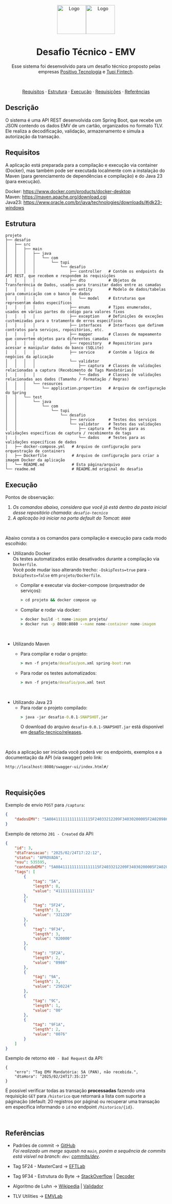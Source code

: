 <div id="top"></div>

<br />
<div align="center">
	<img src="https://upload.wikimedia.org/wikipedia/commons/thumb/6/6a/Logo_Positivo_Tecnologia.jpg/1200px-Logo_Positivo_Tecnologia.jpg" alt="Logo" height="90"/><img src="https://www.tupifintech.com/hubfs/Untitled%20design%284%29-Jul-11-2023-10-54-01-6671-PM.png" alt="Logo" height="90"/>
	<h1 align="center">Desafio Técnico - EMV</h1>
	<p align="center">
    	Esse sistema foi desenvolvido para um desafio técnico proposto pelas empresas <a href="https://www.positivotecnologia.com.br/">Positivo Tecnologia</a> e <a href="https://www.tupifintech.com/">Tupi Fintech</a>.
  	</p>

<br/>

[Requisitos](#requisitos) · [Estrutura](#estrutura) · [Execução](#execução) · [Requisições](#requisições) · [Referências](#referências)

</div>



## Descrição
O sistema é uma API REST desenvolvida com Spring Boot, que recebe um JSON contendo os dados EMV de um cartão, organizados no formato TLV. Ele realiza a decodificação, validação, armazenamento e simula a autorização da transação.


## Requisitos
A aplicação está preparada para a compilação e execução via container (Docker), mas também pode ser executada localmente com a instalação do Maven (para gerenciamento de dependências e compilação) e do Java 23 (para execução).

Docker: https://www.docker.com/products/docker-desktop \
Maven: https://maven.apache.org/download.cgi \
Java23: https://www.oracle.com/br/java/technologies/downloads/#jdk23-windows

## Estrutura

```
projeto
├── desafio
│   ├── src
│   │   ├── main
│   │   │   ├── java
│   │   │   │   └── com
│   │   │   │       └── tupi
│   │   │   │           └── desafio
│   │   │   │               ├── controller   # Contém os endpoints da API REST, que recebem e respondem às requisições
│   │   │   │               ├── dto          # Objetos de Transferência de Dados, usados para transitar dados entre as camadas
│   │   │   │               ├── entity       # Modelo de dados/tabelas para comunicação com o banco de dados
│   │   │   │               │   └── model    # Estruturas que representam dados específicos
│   │   │   │               ├── enums        # Tipos enumerados, usados em várias partes do código para valores fixos
│   │   │   │               ├── exception    # Definições de exceções customizadas para o tratamento de erros específicos
│   │   │   │               ├── interfaces   # Interfaces que definem contratos para serviços, repositórios, etc.
│   │   │   │               ├── mapper       # Classes de mapeamento que convertem objetos para diferentes camadas
│   │   │   │               ├── repository   # Repositórios para acessar e manipular dados do banco (SQLite)
│   │   │   │               ├── service      # Contém a lógica de negócios da aplicação
│   │   │   │               └── validator
│   │   │   │                   ├── captura  # Classes de validações relacionadas a captura (Recebimento de Tags Mandatórias)
│   │   │   │                   └── dados    # Classes de validações relacionadas aos dados (Tamanho / Formatação / Regras)
│   │   │   └── resources
│   │   │       └── application.properties   # Arquivo de configuração do Spring
│   │   └── test
│   │       └── java
│   │           └── com
│   │               └── tupi
│   │                   └── desafio
│   │                       ├── service      # Testes dos serviços
│   │                       └── validator    # Testes das validações
│   │                           ├── captura  # Testes para as validações específicas de captura / recebimento de tags
│   │                           └── dados    # Testes para as validações específicas de dados
│   ├── docker-compose.yml   # Arquivo de configuração para orquestração de containers
│   ├── Dockerfile           # Arquivo de configuração para criar a imagem Docker da aplicação
│   └── README.md            # Esta página/arquivo
└── readme.md                # README.md original do desafio
```


## Execução
Pontos de observação:
1. _Os comandos abaixo, considera que você já está dentro da pasta inicial desse repositório chamada: `desafio-tecnico`_
2. _A aplicação irá iniciar na porta default do Tomcat: `8080`_ 

<br/>

Abaixo consta a os comandos para compilação e execução para cada modo escolhido:


* Utilizando Docker\
  Os testes automatizados estão desativados durante a compilação via `Dockerfile`.\
  Você pode mudar isso alterando trecho: `-DskipTests=true` para  `-DskipTests=false` em `projeto/Dockerfile`.
  * Compilar e executar via docker-compose (orquestrador de serviços):
    ```cmd
    > cd projeto && docker compose up
    ```

  * Compilar e rodar via docker:
    ```cmd
    > docker build -t nome-imagem projeto/
    > docker run -p 8080:8080 --name nome-container nome-imagem
    ```

<br/>

* Utilizando Maven

  * Para compilar e rodar o projeto:
    ```cmd
    > mvn -f projeto/desafio/pom.xml spring-boot:run
    ```
  * Para rodar os testes automatizados:
    ```cmd
    > mvn -f projeto/desafio/pom.xml test
    ```

<br/>

* Utilizando Java 23
  * Para rodar o projeto compilado:
    ```cmd
    > java -jar desafio-0.0.1-SNAPSHOT.jar
    ```
	O download do arquivo `desafio-0.0.1-SNAPSHOT.jar` está disponível em [desafio-tecnico/releases](https://github.com/wkricowski/desafio-tecnico/releases).

<br/>

Após a aplicação ser iniciada você poderá ver os endpoints, exemplos e a documentação da API (via swagger) pelo link:
```text
http://localhost:8080/swagger-ui/index.html#/
```

<br/>

## Requisições


Exemplo de envio `POST` para `/captura`:
```json
{
    "dadosEMV": "5A0841111111111111115F24033212209F34030200005F2A0209869A032502249C01009F1A020076"
}
```
Exemplo de retorno `201 - Created` da API:

```json
{
    "id": 3,
    "dtaTransacao": "2025/02/24T17:22:12",
    "status": "APROVADA",
    "nsu": 535595,
    "conteudoEMV": "5A0841111111111111115F24033212209F34030200005F2A0209869A032502249C01009F1A020076",
    "tags": [
        {
            "tag": "5A",
            "length": 8,
            "value": "4111111111111111"
        },
        {
            "tag": "5F24",
            "length": 3,
            "value": "321220"
        },
        {
            "tag": "9F34",
            "length": 3,
            "value": "020000"
        },
        {
            "tag": "5F2A",
            "length": 2,
            "value": "0986"
        },
        {
            "tag": "9A",
            "length": 3,
            "value": "250224"
        },
        {
            "tag": "9C",
            "length": 1,
            "value": "00"
        },
        {
            "tag": "9F1A",
            "length": 2,
            "value": "0076"
        }
    ]
}
```

Exemplo de retorno `400 - Bad Request` da API:
```
{
    "erro": "Tag EMV Mandatória: 5A (PAN), não recebida.",
    "dtaHora": "2025/02/24T17:35:23"
}
```

É possivel verificar todas as transação **processadas** fazendo uma requisição `GET` para `/historico` que retornará a lista com suporte a páginação (default: 20 registros por página) ou recuperar uma transação em especifica informando o `id` no endpoint `/historico/{id}`.


<br/>

## Referências

- Padrões de commit → [GitHub](https://github.com/iuricode/padroes-de-commits)  
  _Foi realizado um merge squash na `main`, porém a sequência de commits está visivel na branch: `dev`: [commits/dev](https://github.com/wkricowski/desafio-tecnico/commits/dev/)_. 

- Tag 5F24 - MasterCard → [EFTLab](https://www.eftlab.com/knowledge-base/complete-list-of-emv-nfc-tags)  

- Tag 9F34 - Estrutura do Byte → [StackOverflow](https://stackoverflow.com/questions/47000091/parse-cv-rule-from-cvm-list-for-emv) | [Decoder](https://paymentcardtools.com/emv-tag-decoders/cvm-results)  

- Algoritmo de Luhn → [Wikipedia](https://en.wikipedia.org/wiki/Luhn_algorithm) | [Validador](https://simplycalc.com/luhn-validate.php)

- TLV Utilities → [EMVLab](https://emvlab.org/main/)


